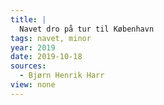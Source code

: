 ```yaml
---
title: |
  Navet dro på tur til København
tags: navet, minor
year: 2019
date: 2019-10-18
sources:
  - Bjørn Henrik Harr
view: none
---
```

